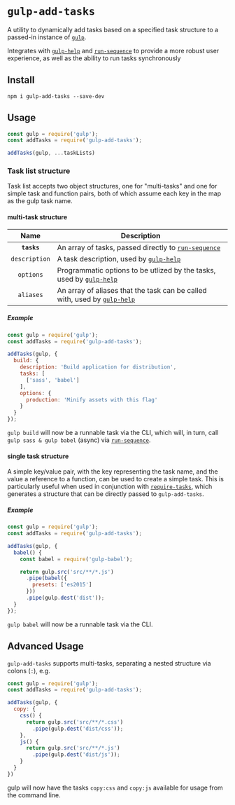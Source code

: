 # `gulp-add-tasks`

A utility to dynamically add tasks based on a specified task structure to a passed-in instance of [`gulp`][gulp].

Integrates with [`gulp-help`][gulp-help] and [`run-sequence`][run-sequence] to provide a more robust user experience, as well as the ability to run tasks synchronously

## Install

`npm i gulp-add-tasks --save-dev`

## Usage

```javascript
const gulp = require('gulp');
const addTasks = require('gulp-add-tasks');

addTasks(gulp, ...taskLists)
```

### Task list structure

Task list accepts two object structures, one for "multi-tasks" and one for simple task and function pairs, both of which assume each key in the map as the gulp task name.

#### multi-task structure

|Name|Description|
|:--:|-----------|
|**`tasks`**|An array of tasks, passed directly to [`run-sequence`][run-sequence]|
|`description`|A task description, used by [`gulp-help`][gulp-help]|
|`options`|Programmatic options to be utlized by the tasks, used by [`gulp-help`][gulp-help]|
|`aliases`|An array of aliases that the task can be called with, used by [`gulp-help`][gulp-help]|

##### Example

```javascript
const gulp = require('gulp');
const addTasks = require('gulp-add-tasks');

addTasks(gulp, {
  build: {
    description: 'Build application for distribution',
    tasks: [
      ['sass', 'babel']
    ],
    options: {
      production: 'Minify assets with this flag'
    }
  }
});
```

`gulp build` will now be a runnable task via the CLI, which will, in turn, call `gulp sass & gulp babel` (async) via [`run-sequence`][run-sequence].

#### single task structure

A simple key/value pair, with the key representing the task name, and the value a reference to a function, can be used to create a simple task. This is particularly useful when used in conjunction with [`require-tasks`][require-tasks], which generates a structure that can be directly passed to `gulp-add-tasks`.

##### Example

```javascript
const gulp = require('gulp');
const addTasks = require('gulp-add-tasks');

addTasks(gulp, {
  babel() {
    const babel = require('gulp-babel');

    return gulp.src('src/**/*.js')
      .pipe(babel({
        presets: ['es2015']
      }))
      .pipe(gulp.dest('dist'));
  }
});
```

`gulp babel` will now be a runnable task via the CLI.

## Advanced Usage

`gulp-add-tasks` supports multi-tasks, separating a nested structure via colons (`:`), e.g.

```javascript
const gulp = require('gulp');
const addTasks = require('gulp-add-tasks');

addTasks(gulp, {
  copy: {
    css() {
      return gulp.src('src/**/*.css')
        .pipe(gulp.dest('dist/css'));
    },
    js() {
      return gulp.src('src/**/*.js')
        .pipe(gulp.dest('dist/js'));
    }
  }
})
```

gulp will now have the tasks `copy:css` and `copy:js` available for usage from the command line.

[gulp]: http://gulpjs.com
[gulp-help]: https://www.npmjs.com/package/gulp-help
[run-sequence]: https://www.npmjs.com/package/run-sequence
[require-tasks]: https://www.npmjs.com/package/require-tasks

